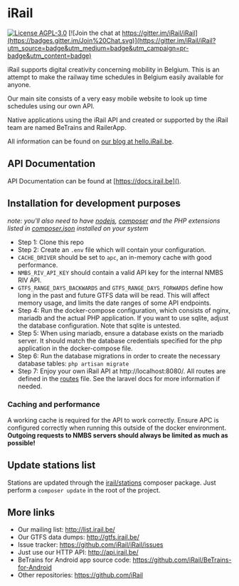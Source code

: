 # iRail

[![License AGPL-3.0](https://img.shields.io/badge/license-AGPL--3.0-brightgreen.svg)](http://www.gnu.org/licenses/agpl-3.0.html) [![Join the chat at https://gitter.im/iRail/iRail](https://badges.gitter.im/Join%20Chat.svg)](https://gitter.im/iRail/iRail?utm_source=badge&utm_medium=badge&utm_campaign=pr-badge&utm_content=badge)

iRail supports digital creativity concerning mobility in Belgium. This is an attempt to make the railway time schedules in Belgium easily available for anyone. 

Our main site consists of a very easy mobile website to look up time schedules using our own API.

Native applications using the iRail API and created or supported by the iRail team are named BeTrains and RailerApp.

All information can be found on [our blog at hello.iRail.be](http://hello.irail.be/).

## API Documentation ##

API Documentation can be found at [https://docs.irail.be]().

## Installation for development purposes ##

_note: you'll also need to have [nodejs](https://nodejs.org), [composer](http://getcomposer.org) and the PHP extensions
listed in [composer.json](composer.json) installed on your system_

 * Step 1: Clone this repo
* Step 2: Create an `.env` file which will contain your configuration.
 * `CACHE_DRIVER` should be set to `apc`, an in-memory cache with good performance.
 * `NMBS_RIV_API_KEY` should contain a valid API key for the internal NMBS RIV API.
 * `GTFS_RANGE_DAYS_BACKWARDS` and `GTFS_RANGE_DAYS_FORWARDS` define how long in the past and future GTFS data will be
   read. This will affect memory usage, and limits the date ranges of some API endpoints.
* Step 4: Run the docker-compose configuration, which consists of nginx, mariadb and the actual PHP application. If you
  want to use sqlite, adjust the database configuration. Note that sqlite is untested.
* Step 5: When using mariadb, ensure a database exists on the mariadb server. It should match the database credentials
  specified for the php application in the docker-compose file.
* Step 6: Run the database migrations in order to create the necessary database tables: `php artisan migrate`
* Step 7: Enjoy your own iRail API at http://localhost:8080/. All routes are defined in the [routes](routes/api.php)
  file. See the laravel docs for more information if needed.

### Caching and performance ###

A working cache is required for the API to work correctly. Ensure APC is configured correctly when running this outside
of the docker environment.
**Outgoing requests to NMBS servers should always be limited as much as possible!**

## Update stations list ##

Stations are updated through the [irail/stations](https://github.com/irail/stations) composer package. Just perform a `composer update` in the root of the project.

## More links ##

 * Our mailing list: http://list.irail.be/
 * Our GTFS data dumps: http://gtfs.irail.be/
 * Issue tracker: https://github.com/iRail/iRail/issues
 * Just use our HTTP API: http://api.irail.be/
 * BeTrains for Android app source code: https://github.com/iRail/BeTrains-for-Android
 * Other repositories: https://github.com/iRail
